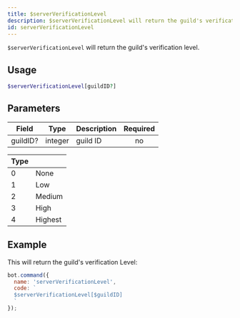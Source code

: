 ```yaml
---
title: $serverVerificationLevel 
description: $serverVerificationLevel will return the guild's verification level.
id: serverVerificationLevel
---
```


`$serverVerificationLevel` will return the guild's verification level.

## Usage

```php
$serverVerificationLevel[guildID?]
```

## Parameters 


| Field     | Type    | Description                                        | Required |
|-----------|---------|----------------------------------------------------| :------: |
| guildID?    | integer  | guild ID                                        | no       |

| Type     |         |
|----------|---------|
| 0  | None |
| 1  | Low     |
| 2  | Medium    |
| 3  | High     |
| 4  | Highest   |


## Example

This will return the guild's verification Level:

```javascript
bot.command({
  name: 'serverVerificationLevel',
  code: `
  $serverVerificationLevel[$guildID]
  `
});
```
